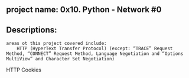 ## project name: 0x10. Python - Network #0

## Descriptions: 

	areas ot this project covered include:
		HTTP (HyperText Transfer Protocol) (except: “TRACE” Request Method, “CONNECT” Request Method, Language Negotiation and “Options MultiView” and Character Set Negotiation)
HTTP Cookies
